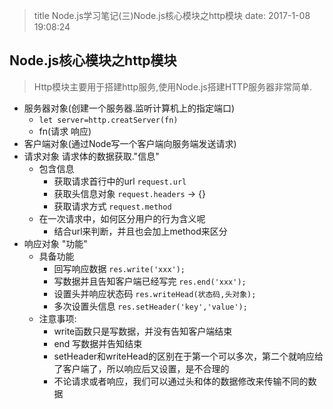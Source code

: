 > title Node.js学习笔记(三)Node.js核心模块之http模块
> date: 2017-1-08 19:08:24

## Node.js核心模块之http模块
> Http模块主要用于搭建http服务,使用Node.js搭建HTTP服务器非常简单.
* 服务器对象(创建一个服务器.监听计算机上的指定端口)
    - `let server=http.creatServer(fn)`
    - fn(请求 响应)
* 客户端对象(通过Node写一个客户端向服务端发送请求)
* 请求对象 请求体的数据获取."信息"
    * 包含信息
        - 获取请求首行中的url `request.url`
        - 获取头信息对象 `request.headers` -> {}
        - 获取请求方式 `request.method`
    * 在一次请求中，如何区分用户的行为含义呢
        - 结合url来判断，并且也会加上method来区分
* 响应对象 "功能"
    * 具备功能
        - 回写响应数据 `res.write('xxx');`
        - 写数据并且告知客户端已经写完 `res.end('xxx');`
        - 设置头并响应状态码 `res.writeHead(状态码,头对象);`
        - 多次设置头信息 `res.setHeader('key','value');`
    * 注意事项:
        - write函数只是写数据，并没有告知客户端结束
        - end 写数据并告知结束
        - setHeader和writeHead的区别在于第一个可以多次，第二个就响应给了客户端了，所以响应后又设置，是不合理的
        - 不论请求或者响应，我们可以通过头和体的数据修改来传输不同的数据